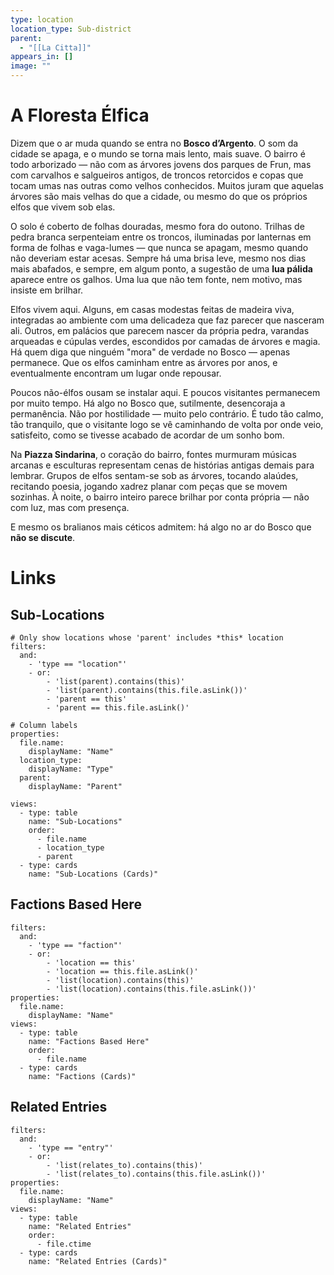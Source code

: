 ```yaml
---
type: location
location_type: Sub-district
parent:
  - "[[La Citta]]"
appears_in: []
image: ""
---
```

# A Floresta Élfica
Dizem que o ar muda quando se entra no **Bosco d’Argento**. O som da cidade se apaga, e o mundo se torna mais lento, mais suave. O bairro é todo arborizado — não com as árvores jovens dos parques de Frun, mas com carvalhos e salgueiros antigos, de troncos retorcidos e copas que tocam umas nas outras como velhos conhecidos. Muitos juram que aquelas árvores são mais velhas do que a cidade, ou mesmo do que os próprios elfos que vivem sob elas.

O solo é coberto de folhas douradas, mesmo fora do outono. Trilhas de pedra branca serpenteiam entre os troncos, iluminadas por lanternas em forma de folhas e vaga-lumes — que nunca se apagam, mesmo quando não deveriam estar acesas. Sempre há uma brisa leve, mesmo nos dias mais abafados, e sempre, em algum ponto, a sugestão de uma **lua pálida** aparece entre os galhos. Uma lua que não tem fonte, nem motivo, mas insiste em brilhar.

Elfos vivem aqui. Alguns, em casas modestas feitas de madeira viva, integradas ao ambiente com uma delicadeza que faz parecer que nasceram ali. Outros, em palácios que parecem nascer da própria pedra, varandas arqueadas e cúpulas verdes, escondidos por camadas de árvores e magia. Há quem diga que ninguém "mora" de verdade no Bosco — apenas permanece. Que os elfos caminham entre as árvores por anos, e eventualmente encontram um lugar onde repousar.

Poucos não-élfos ousam se instalar aqui. E poucos visitantes permanecem por muito tempo. Há algo no Bosco que, sutilmente, desencoraja a permanência. Não por hostilidade — muito pelo contrário. É tudo tão calmo, tão tranquilo, que o visitante logo se vê caminhando de volta por onde veio, satisfeito, como se tivesse acabado de acordar de um sonho bom.

Na **Piazza Sindarina**, o coração do bairro, fontes murmuram músicas arcanas e esculturas representam cenas de histórias antigas demais para lembrar. Grupos de elfos sentam-se sob as árvores, tocando alaúdes, recitando poesia, jogando xadrez planar com peças que se movem sozinhas. À noite, o bairro inteiro parece brilhar por conta própria — não com luz, mas com presença.

E mesmo os bralianos mais céticos admitem: há algo no ar do Bosco que **não se discute**.

<!-- DYNAMIC:related-entries -->

# Links

## Sub-Locations
```base
# Only show locations whose 'parent' includes *this* location
filters:
  and:
    - 'type == "location"'
    - or:
        - 'list(parent).contains(this)'
        - 'list(parent).contains(this.file.asLink())'
        - 'parent == this'
        - 'parent == this.file.asLink()'

# Column labels
properties:
  file.name:
    displayName: "Name"
  location_type:
    displayName: "Type"
  parent:
    displayName: "Parent"

views:
  - type: table
    name: "Sub-Locations"
    order:
      - file.name
      - location_type
      - parent
  - type: cards
    name: "Sub-Locations (Cards)"
```

## Factions Based Here
```base
filters:
  and:
    - 'type == "faction"'
    - or:
        - 'location == this'
        - 'location == this.file.asLink()'
        - 'list(location).contains(this)'
        - 'list(location).contains(this.file.asLink())'
properties:
  file.name:
    displayName: "Name"
views:
  - type: table
    name: "Factions Based Here"
    order:
      - file.name
  - type: cards
    name: "Factions (Cards)"
```

## Related Entries
```base
filters:
  and:
    - 'type == "entry"'
    - or:
        - 'list(relates_to).contains(this)'
        - 'list(relates_to).contains(this.file.asLink())'
properties:
  file.name:
    displayName: "Name"
views:
  - type: table
    name: "Related Entries"
    order:
      - file.ctime
  - type: cards
    name: "Related Entries (Cards)"
```

<!-- /DYNAMIC -->
